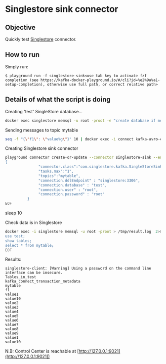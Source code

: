 # Singlestore sink connector

## Objective

Quickly test [Singlestore](https://github.com/memsql/singlestore-kafka-connector) connector.


## How to run

Simply run:

```
$ playground run -f singlestore-sink<use tab key to activate fzf completion (see https://kafka-docker-playground.io/#/cli?id=%e2%9a%a1-setup-completion), otherwise use full path, or correct relative path>
```

## Details of what the script is doing


Creating 'test' SingleStore database...

```bash
docker exec singlestore memsql -u root -proot -e "create database if not exists test;"
```

Sending messages to topic mytable

```bash
seq -f "{\"f1\": \"value%g\"}" 10 | docker exec -i connect kafka-avro-console-producer --broker-list broker:9092 --property schema.registry.url=http://schema-registry:8081 --topic mytable --property value.schema='{"type":"record","name":"myrecord","fields":[{"name":"f1","type":"string"}]}'
```

Creating Singlestore sink connector

```bash
playground connector create-or-update --connector singlestore-sink --environment "${PLAYGROUND_ENVIRONMENT}" << EOF
{
               "connector.class":"com.singlestore.kafka.SingleStoreSinkConnector",
               "tasks.max":"1",
               "topics":"mytable",
               "connection.ddlEndpoint" : "singlestore:3306",
               "connection.database" : "test",
               "connection.user" : "root",
               "connection.password" : "root"
          }
EOF
```

sleep 10

Check data is in Singlestore

```bash
docker exec -i singlestore memsql -u root -proot > /tmp/result.log  2>&1 <<-EOF
use test;
show tables;
select * from mytable;
EOF
```

Results:

```
singlestore-client: [Warning] Using a password on the command line interface can be insecure.
Tables_in_test
kafka_connect_transaction_metadata
mytable
f1
value1
value10
value2
value3
value4
value5
value6
value7
value8
value9
value1
value10
```

N.B: Control Center is reachable at [http://127.0.0.1:9021](http://127.0.0.1:9021])
